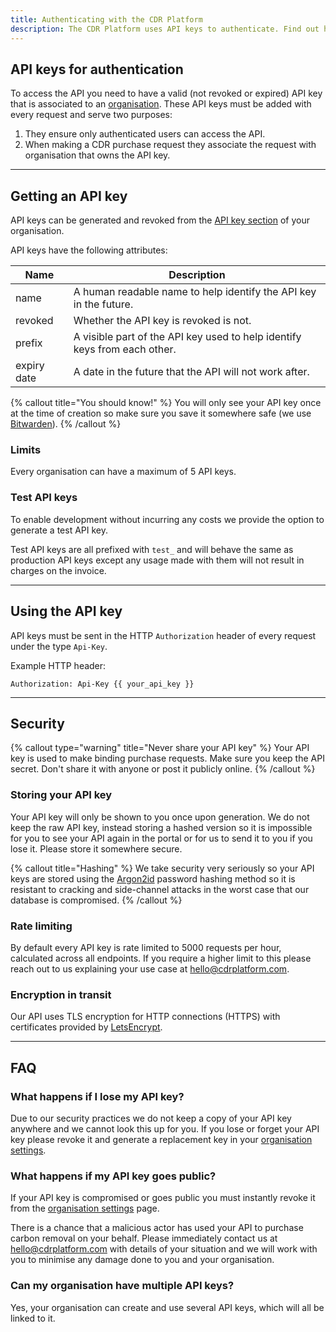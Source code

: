 ```yaml
---
title: Authenticating with the CDR Platform
description: The CDR Platform uses API keys to authenticate. Find out how to generate and revoke them here.
---
```


## API keys for authentication

To access the API you need to have a valid (not revoked or expired) API key that is associated to an [organisation](/docs/organisation). These API keys must be added with every request and serve two purposes:

1. They ensure only authenticated users can access the API.
1. When making a CDR purchase request they associate the request with organisation that owns the API key.

---

## Getting an API key

API keys can be generated and revoked from the [API key section](https://api.cdrplatform.com/org/settings/api-keys/) of your organisation.

API keys have the following attributes:

| Name        | Description                                                               |
| ----------- | ------------------------------------------------------------------------- |
| name        | A human readable name to help identify the API key in the future.         |
| revoked     | Whether the API key is revoked is not.                                    |
| prefix      | A visible part of the API key used to help identify keys from each other. |
| expiry date | A date in the future that the API will not work after.                    |

{% callout title="You should know!" %}
You will only see your API key once at the time of creation so make sure you save it somewhere safe (we use [Bitwarden](https://bitwarden.com/)).
{% /callout %}

### Limits

Every organisation can have a maximum of 5 API keys.

### Test API keys

To enable development without incurring any costs we provide the option to generate a test API key.

Test API keys are all prefixed with `test_` and will behave the same as production API keys except any usage made with them will not result in charges on the invoice.

---

## Using the API key

API keys must be sent in the HTTP `Authorization` header of every request under the type `Api-Key`.

Example HTTP header:

```
Authorization: Api-Key {{ your_api_key }}
```

---

## Security

{% callout type="warning" title="Never share your API key" %}
Your API key is used to make binding purchase requests. Make sure you keep the API secret. Don't share it with anyone or post it publicly online.
{% /callout %}

### Storing your API key

Your API key will only be shown to you once upon generation. We do not keep the raw API key, instead storing a hashed version so it is impossible for you to see your API again in the portal or for us to send it to you if you lose it. Please store it somewhere secure.

{% callout title="Hashing" %}
We take security very seriously so your API keys are stored using the [Argon2id](https://en.wikipedia.org/wiki/Argon2) password hashing method so it is resistant to cracking and side-channel attacks in the worst case that our database is compromised.
{% /callout %}

### Rate limiting

By default every API key is rate limited to 5000 requests per hour, calculated across all endpoints. If you require a higher limit to this please reach out to us explaining your use case at [hello@cdrplatform.com](mailto:hello@cdrplatform.com).

### Encryption in transit

Our API uses TLS encryption for HTTP connections (HTTPS) with certificates provided by [LetsEncrypt](https://letsencrypt.org/).

---

## FAQ

### What happens if I lose my API key?

Due to our security practices we do not keep a copy of your API key anywhere and we cannot look this up for you. If you lose or forget your API key please revoke it and generate a replacement key in your [organisation settings](https://api.cdrplatform.com/org/settings/api-keys/).

### What happens if my API key goes public?

If your API key is compromised or goes public you must instantly revoke it from the [organisation settings](https://api.cdrplatform.com/org/settings/api-keys/) page.

There is a chance that a malicious actor has used your API to purchase carbon removal on your behalf. Please immediately contact us at [hello@cdrplatform.com](mailto:hello@cdrplatform.com) with details of your situation and we will work with you to minimise any damage done to you and your organisation.

### Can my organisation have multiple API keys?

Yes, your organisation can create and use several API keys, which will all be linked to it.
